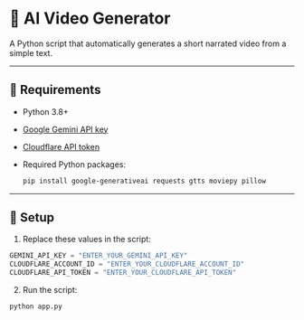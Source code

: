 # 🧠 AI Video Generator

A Python script that automatically generates a short narrated video from a simple text.

---

## 🔧 Requirements

* Python 3.8+
* [Google Gemini API key](https://ai.google.dev/)
* [Cloudflare API token](https://dash.cloudflare.com/)
* Required Python packages:

  ```bash
  pip install google-generativeai requests gtts moviepy pillow
  ```

---

## 📁 Setup

1. Replace these values in the script:

```python
GEMINI_API_KEY = "ENTER_YOUR_GEMINI_API_KEY"
CLOUDFLARE_ACCOUNT_ID = "ENTER_YOUR_CLOUDFLARE_ACCOUNT_ID"
CLOUDFLARE_API_TOKEN = "ENTER_YOUR_CLOUDFLARE_API_TOKEN"
```

2. Run the script:

```bash
python app.py
```
